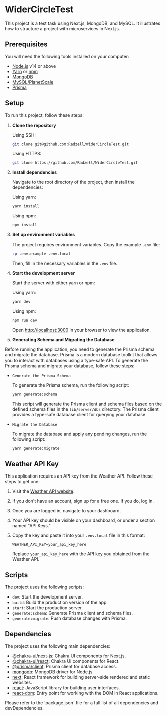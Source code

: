 # WiderCircleTest

This project is a test task using Next.js, MongoDB, and MySQL. It illustrates how to structure a project with microservices in Next.js. 

## Prerequisites

You will need the following tools installed on your computer:

- [Node.js](https://nodejs.org/en/) v14 or above
- [Yarn](https://yarnpkg.com/) or [npm](https://www.npmjs.com/)
- [MongoDB](https://www.mongodb.com/try/download/community)
- [MySQL/PlanetScale](https://planetscale.com/)
- [Prisma](https://www.prisma.io/)

## Setup

To run this project, follow these steps:

1. **Clone the repository**

    Using SSH:
    ```bash
    git clone git@github.com:Radzell/WiderCircleTest.git
    ```

    Using HTTPS:
    ```bash
    git clone https://github.com/Radzell/WiderCircleTest.git
    ```

2. **Install dependencies**

    Navigate to the root directory of the project, then install the dependencies:

    Using yarn:
    ```bash
    yarn install
    ```

    Using npm:
    ```bash
    npm install
    ```

3. **Set up environment variables**

    The project requires environment variables. Copy the example `.env` file:

    ```bash
    cp .env.example .env.local
    ```

    Then, fill in the necessary variables in the `.env` file.

4. **Start the development server**

    Start the server with either yarn or npm:

    Using yarn:
    ```bash
    yarn dev
    ```

    Using npm:
    ```bash
    npm run dev
    ```

    Open [http://localhost:3000](http://localhost:3000) in your browser to view the application.

5. **Generating Schema and Migrating the Database**

Before running the application, you need to generate the Prisma schema and migrate the database. Prisma is a modern database toolkit that allows you to interact with databases using a type-safe API. To generate the Prisma schema and migrate your database, follow these steps:

 - `Generate the Prisma Schema`

    To generate the Prisma schema, run the following script:

    ```bash
    yarn generate:schema
    ```

    This script will generate the Prisma client and schema files based on the defined schema files in the `lib/server/dbs` directory. The Prisma client provides a type-safe database client for querying your database.

  - `Migrate the Database`

    To migrate the database and apply any pending changes, run the following script:

    ```bash
    yarn generate:migrate
    ```

## Weather API Key

This application requires an API key from the Weather API. Follow these steps to get one:

1. Visit the [Weather API website](https://weatherapi.com/).

2. If you don't have an account, sign up for a free one. If you do, log in.

3. Once you are logged in, navigate to your dashboard.

4. Your API key should be visible on your dashboard, or under a section named "API Keys." 

5. Copy the key and paste it into your `.env.local` file in this format:
    ```
    WEATHER_API_KEY=your_api_key_here
    ```
   Replace `your_api_key_here` with the API key you obtained from the Weather API.


## Scripts

The project uses the following scripts:

- `dev`: Start the development server.
- `build`: Build the production version of the app.
- `start`: Start the production server.
- `generate:schema`: Generate Prisma client and schema files.
- `generate:migrate`: Push database changes with Prisma.

## Dependencies


The project uses the following main dependencies:

- [@chakra-ui/next-js](https://github.com/chakra-ui/chakra-ui/tree/main/packages/next): Chakra UI components for Next.js.
- [@chakra-ui/react](https://github.com/chakra-ui/chakra-ui/tree/main/packages/react): Chakra UI components for React.
- [@prisma/client](https://www.prisma.io/docs/concepts/components/prisma-client): Prisma client for database access.
- [mongodb](https://mongodb.github.io/node-mongodb-native/): MongoDB driver for Node.js.
- [next](https://nextjs.org/): React framework for building server-side rendered and static websites.
- [react](https://reactjs.org/): JavaScript library for building user interfaces.
- [react-dom](https://reactjs.org/docs/react-dom.html): Entry point for working with the DOM in React applications.

Please refer to the \`package.json\` file for a full list of all dependencies and devDependencies.
